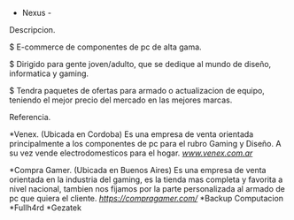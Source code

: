 - Nexus -

Descripcion.

$ E-commerce de componentes de pc de alta gama.

$ Dirigido para gente joven/adulto, que se dedique al mundo de diseño, informatica y gaming.

$ Tendra paquetes de ofertas para armado o actualizacion de equipo, teniendo el mejor precio del mercado en las mejores marcas.

Referencia.

*Venex.
(Ubicada en Cordoba)
    Es una empresa de venta orientada principalmente a los componentes de pc para el rubro Gaming y Diseño. A su vez vende electrodomesticos para el hogar.
    *www.venex.com.ar*
 
*Compra Gamer.
(Ubicada en Buenos Aires)
    Es una empresa de venta orientada en la industria del gaming, es la tienda mas completa y favorita a nivel nacional, tambien nos fijamos por la parte personalizada al armado de pc que quiera el cliente.
    *https://compragamer.com/*
*Backup Computacion
*Fullh4rd
*Gezatek